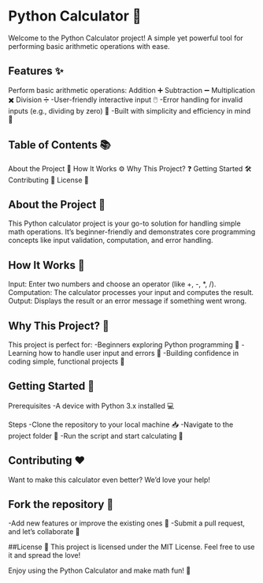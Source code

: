 # Python Calculator 🧮
Welcome to the Python Calculator project! A simple yet powerful tool for performing basic arithmetic operations with ease.

## Features ✨
Perform basic arithmetic operations:
Addition ➕
Subtraction ➖
Multiplication ✖️
Division ➗
-User-friendly interactive input 🖱️
-Error handling for invalid inputs (e.g., dividing by zero) 🚫
-Built with simplicity and efficiency in mind 🚀

## Table of Contents 📚
About the Project 📖
How It Works ⚙️
Why This Project? ❓
Getting Started 🛠️
Contributing 🤝
License 📜

## About the Project 🌟
This Python calculator project is your go-to solution for handling simple math operations. It’s beginner-friendly and demonstrates core programming concepts like input validation, computation, and error handling.

## How It Works 🧠
Input: Enter two numbers and choose an operator (like +, -, *, /).
Computation: The calculator processes your input and computes the result.
Output: Displays the result or an error message if something went wrong.

## Why This Project? 🤔
This project is perfect for:
-Beginners exploring Python programming 🐍
-Learning how to handle user input and errors 🎯
-Building confidence in coding simple, functional projects 💪

## Getting Started 🚀
Prerequisites
-A device with Python 3.x installed 💻

Steps
-Clone the repository to your local machine 📥
-Navigate to the project folder 📂
-Run the script and start calculating 🎉

## Contributing ❤️
Want to make this calculator even better? We’d love your help!

## Fork the repository 🍴
-Add new features or improve the existing ones 🌟
-Submit a pull request, and let’s collaborate 🤝

##License 📝
This project is licensed under the MIT License. Feel free to use it and spread the love!

Enjoy using the Python Calculator and make math fun! 🎉

